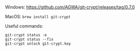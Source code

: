 Windows:
https://github.com/AGWA/git-crypt/releases/tag/0.7.0

MacOS:
`brew install git-crypt`

Useful commands:
```shell
git-crypt status -e
git-crypt status --fix
git-crypt unlock git-crypt.key
```